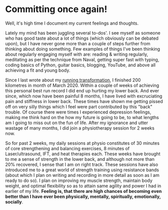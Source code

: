 # Committing once again!



Well, it's high time I document my current feelings and thoughts.



Lately my mind has been juggling several to-dos'. I see myself as someone who has good taste about a lot of things (which obviously can be debated upon), but I have never gone more than a couple of steps further from thinking about doing something. Few examples of things I've been thinking about regularly engaging myself with are: reading & writing regularly, meditating as per the technique from Naval, getting super fast with typing, coding basics of Python, guitar basics, blogging, YouTube, and above all achieving a fit and young body.



Since I last wrote about my [running transformation](https://mriganktiwari.github.io/2020/02/20/Running-transformation.html), I finished 200 kilometres in month of March 2020. Within a couple of weeks of achieving this personal best run record I did end up hurting my lower back. And ever since, which now have been painful 8 months, I have lived with excruciating pain and stiffness in lower back. These times have shown me getting pissed off on very silly things which I feel were part contributed by this "back" trouble. Of course there were times I experienced depression feelings, making me think hard on the how my future is going to be, to what lengths am I going to miss out on the fun of life. After my ignorance and utter wastage of many months, I did join a physiotherapy session for 2 weeks now.



So for past 2 weeks, my daily sessions at physio constitutes of 30 minutes of core strengthening and balancing exercises, 8 minutes of Laser/ultrasound, IFT, and heat therapies each. These weeks have brought to me a sense of strength in the lower back, and although not more than 20% recovered, I sense that I am on right track. These sessions have also introduced me to a great world of strength training using resistance bands (about which I plan on writing and recording in more detail as soon as I am ready to do so). I plan on improving my muscle strength, maintain body weight, and optimal flexibility so as to attain same agility and power I had in earlier of my life. **Feeling is, that there are high chances of becoming even better than I have ever been physically, mentally, spiritually, emotionally, socially**.
